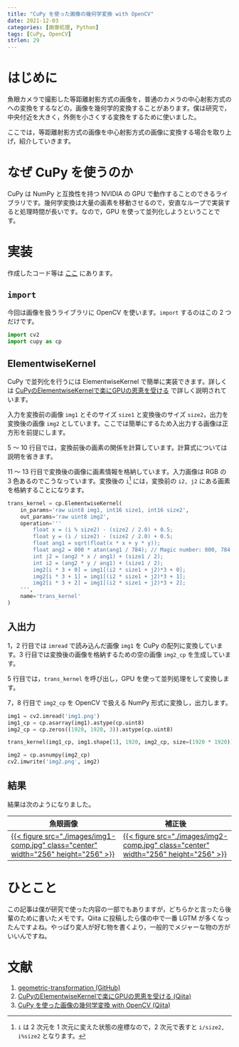```yaml
---
title: "CuPy を使った画像の幾何学変換 with OpenCV"
date: 2021-12-03
categories: [画像処理, Python]
tags: [CuPy, OpenCV]
strlen: 29
---
```


# はじめに

魚眼カメラで撮影した等距離射影方式の画像を，普通のカメラの中心射影方式のへの変換をするなどの，画像を幾何学的変換することがあります。僕は研究で，中央付近を大きく，外側を小さくする変換をするために使いました。

ここでは，等距離射影方式の画像を中心射影方式の画像に変換する場合を取り上げ，紹介していきます。

# なぜ CuPy を使うのか

CuPy は NumPy と互換性を持つ NVIDIA の GPU で動作することのできるライブラリです。幾何学変換は大量の画素を移動させるので，安直なループで実装すると処理時間が長いです。なので，GPU を使って並列化しようということです。

# 実装

作成したコード等は [ここ](https://github.com/Daiji256/geometric-transformation/) にあります。

## `import`

今回は画像を扱うライブラリに OpenCV を使います。`import` するのはこの 2 つだけです。

```Python
import cv2
import cupy as cp
```

## ElementwiseKernel

CuPy で並列化を行うには ElementwiseKernel で簡単に実装できます。詳しくは [CuPyのElementwiseKernelで楽にGPUの恩恵を受ける](https://qiita.com/bow-of-man/items/e4d8b3a2ca14c54511f1/) で詳しく説明されています。

入力を変換前の画像 `img1` とそのサイズ `size1` と変換後のサイズ `size2`，出力を変換後の画像 `img2` としています。ここでは簡単にするため入出力する画像は正方形を前提にします。

5 ～ 10 行目では，変換前後の画素の関係を計算しています。計算式については説明を省きます。

11 ～ 13 行目で変換後の画像に画素情報を格納しています。入力画像は RGB の 3 色あるのでこうなっています。変換後の `i`[^i] には，変換前の `i2, j2` にある画素を格納することになります。

[^i]: `i` は 2 次元を 1 次元に変えた状態の座標なので，2 次元で表すと `i/size2, i%size2` となります。

```Python
trans_kernel = cp.ElementwiseKernel(
    in_params='raw uint8 img1, int16 size1, int16 size2',
    out_params='raw uint8 img2',
    operation='''
        float x = (i % size2) - (size2 / 2.0) + 0.5;
        float y = (i / size2) - (size2 / 2.0) + 0.5;
        float ang1 = sqrt(float(x * x + y * y));
        float ang2 = 800 * atan(ang1 / 784); // Magic number: 800, 784
        int j2 = (ang2 * x / ang1) + (size1 / 2);
        int i2 = (ang2 * y / ang1) + (size1 / 2);
        img2[i * 3 + 0] = img1[(i2 * size1 + j2)*3 + 0];
        img2[i * 3 + 1] = img1[(i2 * size1 + j2)*3 + 1];
        img2[i * 3 + 2] = img1[(i2 * size1 + j2)*3 + 2];
    ''',
    name='trans_kernel'
)
```

## 入出力

1，2 行目では `imread` で読み込んだ画像 `img1` を CuPy の配列に変換しています。3 行目では変換後の画像を格納するための空の画像 `img2_cp` を生成しています。

5 行目では，`trans_kernel` を呼び出し，GPU を使って並列処理をして変換します。

7，8 行目で `img2_cp` を OpenCV で扱える NumPy 形式に変換し，出力します。

```Python
img1 = cv2.imread('img1.png')
img1_cp = cp.asarray(img1).astype(cp.uint8)
img2_cp = cp.zeros((1920, 1920, 3)).astype(cp.uint8)

trans_kernel(img1_cp, img1.shape[1], 1920, img2_cp, size=(1920 * 1920))

img2 = cp.asnumpy(img2_cp)
cv2.imwrite('img2.png', img2)
```

## 結果

結果は次のようになりました。

|魚眼画像|補正後|
|-|-|
|[{{< figure src="./images/img1-comp.jpg" class="center" width="256" height="256" >}}](https://github.com/Daiji256/geometric-transformation/blob/main/img1.png)|[{{< figure src="./images/img2-comp.jpg" class="center" width="256" height="256" >}}](https://github.com/Daiji256/geometric-transformation/blob/main/img2.png)|

# ひとこと

この記事は僕が研究で使った内容の一部でもありますが，どちらかと言ったら後輩のために書いたメモです。Qiita に投稿したら僕の中で一番 LGTM が多くなったんですよね。やっぱり変人が好む物を書くより，一般的でメジャーな物の方がいいんですね。

# 文献

1. [geometric-transformation (GitHub)](https://github.com/Daiji256/geometric-transformation/)
2. [CuPyのElementwiseKernelで楽にGPUの恩恵を受ける (Qiita)](https://qiita.com/bow-of-man/items/e4d8b3a2ca14c54511f1/)
3. [CuPy を使った画像の幾何学変換 with OpenCV (Qiita)](https://qiita.com/Daiji256/items/7fc08524533dc564e844/)
